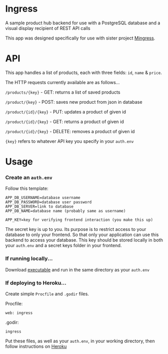 # Ingress
A sample product hub backend for use with a PostgreSQL database and a visual display recipient of REST API calls

This app was designed specifically for use with sister project [Mingress](https://github.com/mtxrii/Mingress).

# API
This app handles a list of products, each with three fields: `id`, `name` & `price`.

The HTTP requests currently available are as follows...

`/products/{key}` - GET: returns a list of saved products

`/product/{key}` - POST: saves new product from json in database

`/product/{id}/{key}` - PUT: updates a product of given id

`/product/{id}/{key}` - GET: returns a product of given id

`/product/{id}/{key}` - DELETE: removes a product of given id

`{key}` refers to whatever API key you specify in your `auth.env`

# Usage
### Create an `auth.env`

Follow this template:
```
APP_DB_USERNAME=database username
APP_DB_PASSWORD=database user password
APP_DB_SERVER=link to database
APP_DB_NAME=database name (probably same as username)

APP_KEY=key for verifying frontend interaction (you make this up)
```
The secret key is up to you. Its purpose is to restrict access to your database to only your frontend. So that only your application can use this backend to access your database. This key should be stored locally in both your `auth.env` and a secret keys folder in your frontend.

### If running locally...

Download [executable](https://github.com/mtxrii/Ingress/releases) and run in the same directory as your `auth.env`

### If deploying to Heroku...

Create simple `Procfile` and `.godir` files.

Procfile:
```
web: ingress
```

.godir:
```
ingress
```

Put these files, as well as your `auth.env`, in your working directory, then follow instructions on [Heroku](https://devcenter.heroku.com/articles/git)
